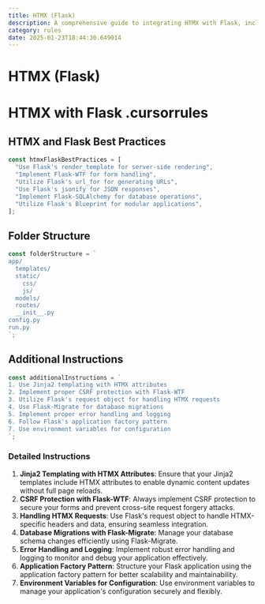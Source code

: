 ```yaml
---
title: HTMX (Flask)
description: A comprehensive guide to integrating HTMX with Flask, including best practices, folder structure, and additional instructions for building modern web applications.
category: rules
date: 2025-01-23T18:44:30.649014
---
```



# HTMX (Flask)

# HTMX with Flask .cursorrules

## HTMX and Flask Best Practices

```javascript
const htmxFlaskBestPractices = [
  "Use Flask's render_template for server-side rendering",
  "Implement Flask-WTF for form handling",
  "Utilize Flask's url_for for generating URLs",
  "Use Flask's jsonify for JSON responses",
  "Implement Flask-SQLAlchemy for database operations",
  "Utilize Flask's Blueprint for modular applications",
];
```

## Folder Structure

```javascript
const folderStructure = `
app/
  templates/
  static/
    css/
    js/
  models/
  routes/
  __init__.py
config.py
run.py
`;
```

## Additional Instructions

```javascript
const additionalInstructions = `
1. Use Jinja2 templating with HTMX attributes
2. Implement proper CSRF protection with Flask-WTF
3. Utilize Flask's request object for handling HTMX requests
4. Use Flask-Migrate for database migrations
5. Implement proper error handling and logging
6. Follow Flask's application factory pattern
7. Use environment variables for configuration
`;
```

### Detailed Instructions

1. **Jinja2 Templating with HTMX Attributes**: Ensure that your Jinja2 templates include HTMX attributes to enable dynamic content updates without full page reloads.
2. **CSRF Protection with Flask-WTF**: Always implement CSRF protection to secure your forms and prevent cross-site request forgery attacks.
3. **Handling HTMX Requests**: Use Flask's request object to handle HTMX-specific headers and data, ensuring seamless integration.
4. **Database Migrations with Flask-Migrate**: Manage your database schema changes efficiently using Flask-Migrate.
5. **Error Handling and Logging**: Implement robust error handling and logging to monitor and debug your application effectively.
6. **Application Factory Pattern**: Structure your Flask application using the application factory pattern for better scalability and maintainability.
7. **Environment Variables for Configuration**: Use environment variables to manage your application's configuration securely and flexibly.

